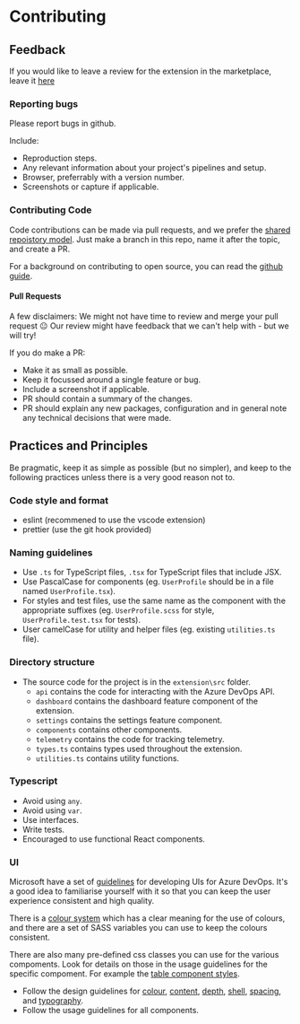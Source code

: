 # Contributing

## Feedback

If you would like to leave a review for the extension in the marketplace, leave it [here](https://marketplace.visualstudio.com/items?itemName=SixPivot.sixpivot-release-dashboard&ssr=false#review-details)

### Reporting bugs

Please report bugs in github.  

Include:

- Reproduction steps.
- Any relevant information about your project's pipelines and setup.
- Browser, preferrably with a version number.
- Screenshots or capture if applicable.

### Contributing Code

Code contributions can be made via pull requests, and we prefer the [shared repoistory model](https://docs.github.com/en/pull-requests/collaborating-with-pull-requests/getting-started/about-collaborative-development-models#shared-repository-model). Just make a branch in this repo, name it after the topic, and create a PR.

For a background on contributing to open source, you can read the [github guide](https://opensource.guide/how-to-contribute/).

#### Pull Requests

A few disclaimers: We might not have time to review and merge your pull request 😐 Our review might have feedback that we can't help with - but we will try!

If you do make a PR:

- Make it as small as possible.
- Keep it focussed around a single feature or bug.
- Include a screenshot if applicable.
- PR should contain a summary of the changes.
- PR should explain any new packages, configuration and in general note any technical decisions that were made.

## Practices and Principles

Be pragmatic, keep it as simple as possible (but no simpler), and keep to the following practices unless there is a very good reason not to.

### Code style and format

- eslint (recommened to use the vscode extension)
- prettier (use the git hook provided)

### Naming guidelines

- Use `.ts` for TypeScript files, `.tsx` for TypeScript files that include JSX.
- Use PascalCase for components (eg. `UserProfile` should be in a file named `UserProfile.tsx`).
- For styles and test files, use the same name as the component with the appropriate suffixes (eg. `UserProfile.scss` for style, `UserProfile.test.tsx` for tests).
- User camelCase for utility and helper files (eg. existing `utilities.ts` file).


### Directory structure

- The source code for the project is in the `extension\src` folder.
    - `api` contains the code for interacting with the Azure DevOps API.
    - `dashboard` contains the dashboard feature component of the extension.
    - `settings` contains the settings feature component.
    - `components` contains other components.
    - `telemetry` contains the code for tracking telemetry.
    - `types.ts` contains types used throughout the extension.
    - `utilities.ts` contains utility functions.

### Typescript

- Avoid using `any`.
- Avoid using `var`.
- Use interfaces.
- Write tests.
- Encouraged to use functional React components.

### UI

Microsoft have a set of [guidelines](https://developer.microsoft.com/en-gb/azure-devops/) for developing UIs for Azure DevOps. It's a good idea to familiarise yourself with it so that you can keep the user experience consistent and high quality.

There is a [colour system](https://developer.microsoft.com/en-gb/azure-devops/design-basics/color) which has a clear meaning for the use of colours, and there are a set of SASS variables you can use to keep the colours consistent.

There are also many pre-defined css classes you can use for the various compoments. Look for details on those in the usage guidelines for the specific compoment. For example the [table component styles](https://developer.microsoft.com/en-gb/azure-devops/components/table#styles).

- Follow the design guidelines for [colour](https://developer.microsoft.com/en-gb/azure-devops/design-basics/color), [content](https://developer.microsoft.com/en-gb/azure-devops/design-basics/content), [depth](https://developer.microsoft.com/en-gb/azure-devops/design-basics/depth), [shell](https://developer.microsoft.com/en-gb/azure-devops/design-basics/shell), [spacing](https://developer.microsoft.com/en-gb/azure-devops/design-basics/spacing), and [typography](https://developer.microsoft.com/en-gb/azure-devops/design-basics/typography).
- Follow the usage guidelines for all components.
